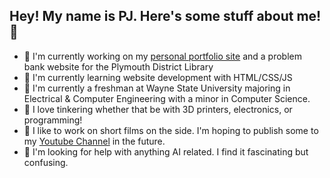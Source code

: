 ## Hey! My name is PJ. Here's some stuff about me! 👋
- 🔭 I'm currently working on my <a target="_blank" href="https://pj-kim-website-f1f51094eca1.herokuapp.com/">personal portfolio site</a> and a problem bank website for the Plymouth District Library
- 🌱 I'm currently learning website development with HTML/CSS/JS
- 🏫 I'm currently a freshman at Wayne State University majoring in Electrical & Computer Engineering with a minor in Computer Science.
- 🔨 I love tinkering whether that be with 3D printers, electronics, or programming!
- 🎥 I like to work on short films on the side. I'm hoping to publish some to my <a target="_blank" href="https://www.youtube.com/channel/UC2hlN8nkIE6jQl7qLvJFRNA">Youtube Channel</a> in the future.
- 🤔 I'm looking for help with anything AI related. I find it fascinating but confusing.
